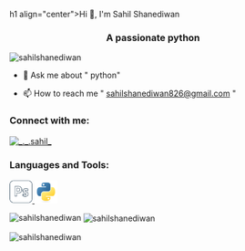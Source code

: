 h1 
align="center">Hi 👋, I'm Sahil Shanediwan
</h1>
<h3 align="center">A passionate python
</h3>

<p align="left"> <img src="https://komarev.com/ghpvc/?username=sahilshanediwan&label=Profile%20views&color=0e75b6&style=flat" alt="sahilshanediwan" /> 
</p>

- 💬 Ask me about  " python"

- 📫 How to reach me " sahilshanediwan826@gmail.com "

<h3 align="left">Connect with me:
</h3>
<p align="left">
<a href=" https://www.instagram.com/..sahil_?igsh=eHkzNWF0Mzgzb3Vm" target="blank"><img align="center" src="https://raw.githubusercontent.com/rahuldkjain/github-profile-readme-generator/master/src/images/icons/Social/instagram.svg" alt="_._.sahil_" height="30" width="40" /></a>
</p>

<h3 align="left">Languages and Tools:
</h3>
<p align="left"> <a href="https://www.photoshop.com/en" target="_blank" rel="noreferrer"> <img src="https://raw.githubusercontent.com/devicons/devicon/master/icons/photoshop/photoshop-line.svg" alt="photoshop" width="40" height="40"/> </a> <a href="https://www.python.org" target="_blank" rel="noreferrer"> <img src="https://raw.githubusercontent.com/devicons/devicon/master/icons/python/python-original.svg" alt="python" width="40" height="40"/> </a> </p>

<p><img align="left" src="https://github-readme-stats.vercel.app/api/top-langs?username=sahilshanediwan&show_icons=true&locale=en&layout=compact" alt="sahilshanediwan" />
</p>

<p>&nbsp;<img align="center" src="https://github-readme-stats.vercel.app/api?username=sahilshanediwan&show_icons=true&locale=en" alt="sahilshanediwan" /></p>

<p>

<img align="center" src=" https://github-readme-streak-stats.herokuapp.com/?user=sahilshanediwan& " 
alt="sahilshanediwan" /> 
</p>
